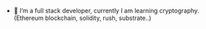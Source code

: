 - 🌱 I’m a full stack developer, currently I am learning cryptography. (Ethereum blockchain, solidity, rush, substrate..)
